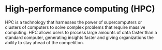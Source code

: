 # High-performance computing (HPC) 

HPC is a technology that harnesses the power of supercomputers or clusters of computers to solve complex problems that require massive computing.
HPC allows users to process large amounts of data faster than a standard computer, generating insights faster and giving organizations the ability to stay ahead of the competition.
